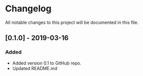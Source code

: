 # Changelog
All notable changes to this project will be documented in this file.


## [0.1.0] - 2019-03-16
### Added
- Added version 0.1 to GitHub repo.
- Updated README.md
